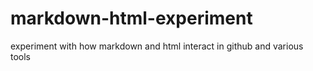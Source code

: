 # markdown-html-experiment
experiment with how markdown and html interact in github and various tools
